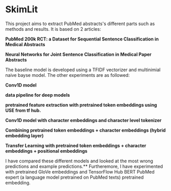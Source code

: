 # SkimLit
This project aims to extract PubMed abstracts's different parts such as methods and results.
It is based on 2 articles:

**PubMed 200k RCT: a Dataset for Sequential Sentence Classification in Medical Abstracts**

**Neural Networks for Joint Sentence Classification in Medical Paper Abstracts**

The baseline model is developed using a TFIDF vectorizer and multinimial naive bayse model.
The other experiments are as followed:

**Conv1D model**

**data pipeline for deep models**

**pretrained feature extraction with pretrained token embeddings using USE from tf hub.**

**Conv1D model with character embeddings and character level tokenizer**

**Combining pretrained token embeddings + character embeddings (hybrid embedding layer)**

**Transfer Learning with pretrained token embeddings + character embeddings + positional embeddings**

I have compared these different models and looked at the most wrong predictions and example predictions.**
Furtheremore, I have experimented with pretrained GloVe embeddings and TensorFlow Hub BERT PubMed expert (a language model pretrained on PubMed texts) pretrained embedding.
